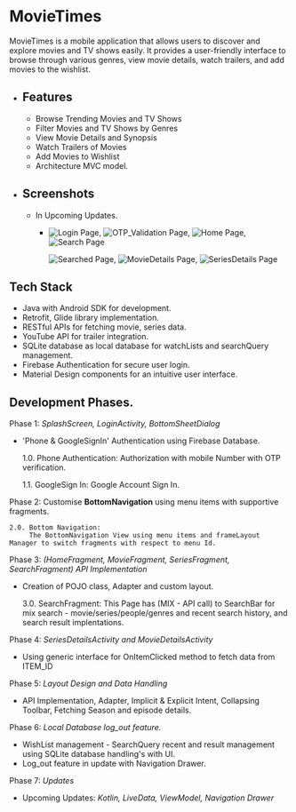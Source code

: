 # MovieTimes

MovieTimes is a mobile application that allows users to discover and explore movies and TV shows easily. It provides a user-friendly interface to browse through various genres, view movie details, watch trailers, and add movies to the wishlist.

- Features
  -
  - Browse Trending Movies and TV Shows
  - Filter Movies and TV Shows by Genres
  - View Movie Details and Synopsis
  - Watch Trailers of Movies
  - Add Movies to Wishlist
  - Architecture MVC model.

- Screenshots
  - 
  - In Upcoming Updates.
  
    - 
      ![Login Page](img.png),  ![OTP_Validation Page](img_1.png),  ![Home Page](![img_2.png](img_2.png)),  ![Search Page](![img_3.png](img_3.png))

      ![Searched Page](img_4.png),  ![MovieDetails Page](![img_5.png](img_5.png)), ![SeriesDetails Page](![img_6.png](img_6.png))
    

## Tech Stack
- Java with Android SDK for development.
- Retrofit, Glide library implementation.
- RESTful APIs for fetching movie, series data.
- YouTube API for trailer integration.
- SQLite database as local database for watchLists and searchQuery management.
- Firebase Authentication for secure user login.
- Material Design components for an intuitive user interface.


## Development Phases.
Phase 1: *SplashScreen, LoginActivity, BottomSheetDialog*

- 'Phone & GoogleSignIn' Authentication using Firebase Database.


    1.0. Phone Authentication:
        Authorization with mobile Number with OTP verification.
           
    1.1. GoogleSign In:
         Google Account Sign In.

Phase 2: Customise **BottomNavigation** using menu items with supportive fragments.

    2.0. Bottom Navigation:
         The BottomNavigation View using menu items and frameLayout Manager to switch fragments with respect to menu Id.

Phase 3: _(HomeFragment, MovieFragment, SeriesFragment, SearchFragment)_ *API Implementation*

- Creation of POJO class, Adapter and custom layout. 


    3.0. SearchFragment:
         This Page has (MIX - API call) to SearchBar for mix search - movie/series/people/genres and recent search history, and search result implentations.

Phase 4: *SeriesDetailsActivity and MovieDetailsActivity*
    
- Using generic interface for OnItemClicked method to fetch data from ITEM_ID


Phase 5: _*Layout Design and Data Handling*_
    
- API Implementation, Adapter, Implicit & Explicit Intent, Collapsing Toolbar, Fetching Season and episode details.


Phase 6: *Local Database  log_out feature.*

- WishList management - SearchQuery recent and result management using SQLite database handling's with UI.
- Log_out feature in update with Navigation Drawer.


Phase 7: *Updates*

- Upcoming Updates: *Kotlin, LiveData, ViewModel, Navigation Drawer*